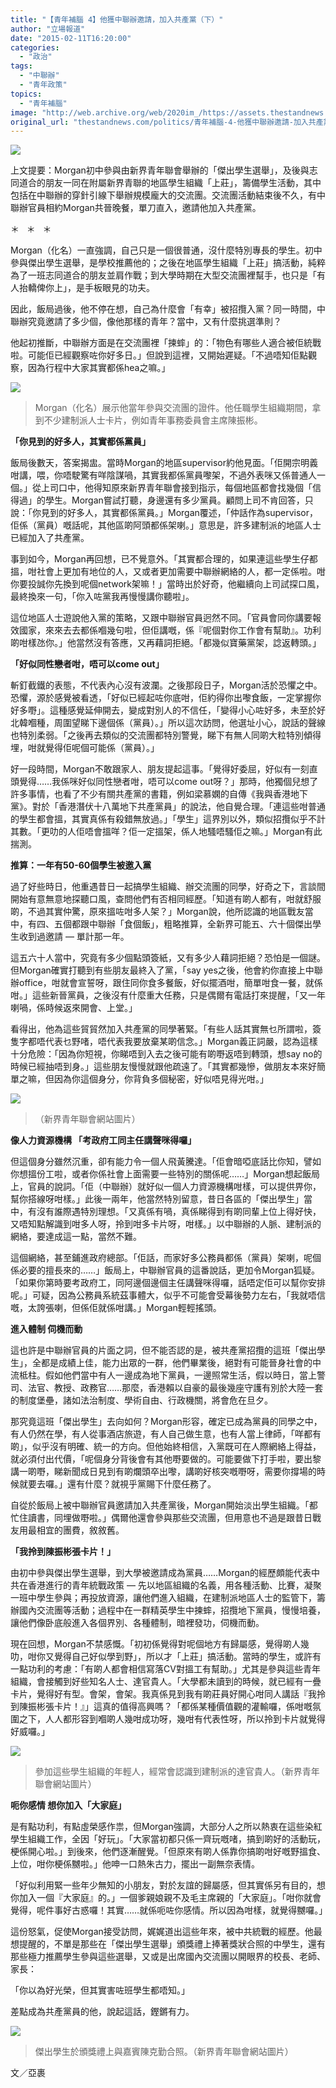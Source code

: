 ```yaml
---
title: "【青年補腦 4】他獲中聯辦邀請，加入共產黨（下）"
author: "立場報道"
date: "2015-02-11T16:20:00"
categories:
  - "政治"
tags:
  - "中聯辦"
  - "青年政策"
topics:
  - "青年補腦"
image: "http://web.archive.org/web/2020im_/https://assets.thestandnews.com/media/photos/10-2-update-01_LZ4fK.png"
original_url: "thestandnews.com/politics/青年補腦-4-他獲中聯辦邀請-加入共產黨-下"
---
```

![](http://web.archive.org/web/2020im_/https://assets.thestandnews.com/media/photos/10-2-update-01_LZ4fK.png)

上文提要：Morgan初中參與由新界青年聯會舉辦的「傑出學生選舉」，及後與志同道合的朋友一同在附屬新界青聯的地區學生組織「上莊」，籌備學生活動，其中包括在中聯辦的穿針引線下舉辦規模龐大的交流團。交流團活動結束後不久，有中聯辦官員相約Morgan共晉晚餐，單刀直入，邀請他加入共產黨。

＊   ＊   ＊

Morgan（化名）一直強調，自己只是一個很普通，沒什麼特別專長的學生。初中參與傑出學生選舉，是學校推薦他的；之後在地區學生組織「上莊」搞活動，純粹為了一班志同道合的朋友並肩作戰；到大學時期在大型交流團裡幫手，也只是「有人抬轎俾你上」，是手板眼見的功夫。

因此，飯局過後，他不停在想，自己為什麼會「有幸」被招攬入黨？同一時間，中聯辦究竟邀請了多少個，像他那樣的青年？當中，又有什麼挑選準則？

他起初推斷，中聯辦方面是在交流團裡「揀蟀」的：「物色有哪些人適合被佢統戰啦。可能佢已經觀察咗你好多日。」但說到這裡，又開始遲疑。「不過唔知佢點觀察，因為行程中大家其實都係hea之嘛。」

![](http://web.archive.org/web/2020im_/https://assets.thestandnews.com/media/photos/pass_dUb69_iu3w1.png)
> Morgan（化名）展示他當年參與交流團的證件。他任職學生組織期間，拿到不少建制派人士卡片，例如青年事務委員會主席陳振彬。

**「你見到的好多人，其實都係黨員」**

飯局後數天，答案揭盅。當時Morgan的地區supervisor約他見面。「佢開宗明義咁講，喂，你唔駛驚有咩陰謀喎，其實我都係黨員嚟架，不過外表咪又係普通人一個。」從上司口中，他得知原來新界青年聯會接到指示，每個地區都會找幾個「信得過」的學生。Morgan嘗試打聽，身邊還有多少黨員。顧問上司不肯回答，只說：「你見到的好多人，其實都係黨員。」Morgan覆述，「仲話作為supervisor，佢係（黨員）嘅話呢，其他區啲阿頭都係架喇。」意思是，許多建制派的地區人士已經加入了共產黨。

事到如今，Morgan再回想，已不覺意外。「其實都合理的，如果連這些學生仔都搵，咁社會上更加有地位的人，又或者更加需要中聯辦網絡的人，都一定係啦。咁你要投誠你先換到呢個network架嘛！」當時出於好奇，他繼續向上司試探口風，最終換來一句，「你入咗黨我再慢慢講你聽啦」。

這位地區人士遊說他入黨的策略，又跟中聯辦官員迥然不同。「官員會同你講要報效國家，來來去去都係嗰幾句啦，但佢講嘅，係『呢個對你工作會有幫助』。功利啲咁樣氹你。」他當然沒有答應，又再藉詞拒絕。「都幾似寶藥黨架，諗返轉頭。」

**「好似同性戀者咁，唔可以come out」**

斬釘截鐵的表態，不代表內心沒有波瀾。之後那段日子，Morgan活於恐懼之中。恐懼，源於感覺被看透，「好似已經起咗你底咁，佢約得你出嚟食飯，一定掌握你好多嘢」。這種感覺延伸開去，變成對別人的不信任，「變得小心咗好多，未至於好北韓嗰種，周圍望睇下邊個係（黨員）。」所以這次訪問，他選址小心，說話的聲線也特別柔弱。「之後再去類似的交流團都特別警覺，睇下有無人同啲大粒特別傾得埋，咁就覺得佢呢個可能係（黨員）。」

好一段時間，Morgan不敢跟家人、朋友提起這事。「覺得好委屈，好似有一刻直頭覺得……我係咪好似同性戀者咁，唔可以come out呀？」那時，他獨個兒想了許多事情，也看了不少有關共產黨的書籍，例如梁慕嫻的自傳《我與香港地下黨》。對於「香港潛伏十八萬地下共產黨員」的說法，他自覺合理。「連這些咁普通的學生都會搵，其實真係有殺錯無放過。」「學生」這界別以外，類似招攬似乎不計其數。「更叻的人佢唔會搵咩？佢一定搵架，係人地騷唔騷佢之嘛。」Morgan有此揣測。

**推算：一年有50-60個學生被邀入黨**

過了好些時日，他重遇昔日一起搞學生組織、辦交流團的同學，好奇之下，言談間開始有意無意地探聽口風，查問他們有否相同經歷。「知道有啲人都有，咁就舒服啲，不過其實仲驚，原來搵咗咁多人架？」Morgan說，他所認識的地區戰友當中，有四、五個都跟中聯辦「食個飯」，粗略推算，全新界可能五、六十個傑出學生收到過邀請 — 單計那一年。

這五六十人當中，究竟有多少個點頭簽紙，又有多少人藉詞拒絕？恐怕是一個謎。但Morgan確實打聽到有些朋友最終入了黨，「say yes之後，他會約你直接上中聯辦office，咁就會宣誓呀，跟住同你食多餐飯，好似擺酒咁，簡單咁食一餐，就係咁。」這些新晉黨員，之後沒有什麼重大任務，只是偶爾有電話打來提醒，「又一年喇喎，係時候返來開會、上堂。」

看得出，他為這些貿貿然加入共產黨的同學著緊。「有些人話其實無乜所謂啦，簽隻字都唔代表乜野啫，唔代表我要放棄某啲信念。」Morgan義正詞嚴，認為這樣十分危險：「因為你短視，你睇唔到入去之後可能有啲嘢返唔到轉頭，想say no的時候已經抽唔到身。」這些朋友慢慢就跟他疏遠了。「其實都幾慘，做朋友本來好簡單之嘛，但因為你這個身分，你背負多個秘密，好似唔見得光咁。」

![](http://web.archive.org/web/2020im_/https://assets.thestandnews.com/media/photos/meet1_yMs0k.jpg)
> （新界青年聯會網站圖片）

**像人力資源機構 「考政府工同主任講聲咪得囉」**

但這個身分雖然沉重，卻有能力令一個人飛黃騰達。「佢會暗啞底話比你知，譬如你想搵份工啦，或者你係社會上面需要一些特別的關係呢……」Morgan想起飯局上，官員的說詞。「佢（中聯辦）就好似一個人力資源機構咁樣，可以提供畀你，幫你搭線呀咁樣。」此後一兩年，他當然特別留意，昔日各區的「傑出學生」當中，有沒有誰際遇特別理想。「又真係有喎，真係睇得到有啲同輩上位上得好快，又唔知點解識到咁多人呀，拎到咁多卡片呀，咁樣。」以中聯辦的人脈、建制派的網絡，要達成這一點，當然不難。

這個網絡，甚至鋪進政府總部。「佢話，而家好多公務員都係（黨員）架喇，呢個係必要的擅長來的……」飯局上，中聯辦官員的這番說話，更加令Morgan狐疑。「如果你第時要考政府工，同阿邊個邊個主任講聲咪得囉，話唔定佢可以幫你安排呢。」可疑，因為公務員系統茲事體大，似乎不可能會受幕後勢力左右，「我就唔信嘅，太誇張喇，但係佢就係咁講。」Morgan輕輕搖頭。

**進入體制 伺機而動**

這也許是中聯辦官員的片面之詞，但不能否認的是，被共產黨招攬的這班「傑出學生」，全都是成績上佳，能力出眾的一群，他們畢業後，絕對有可能晉身社會的中流柢柱。假如他們當中有人一邊成為地下黨員，一邊照常生活，假以時日，當上警司、法官、教授、政務官……那麼，香港賴以自豪的最後幾座守護有別於大陸一套的制度堡壘，諸如法治制度、學術自由、行政機關，將會危在旦夕。

那究竟這班「傑出學生」去向如何？Morgan形容，確定已成為黨員的同學之中，有人仍然在學，有人從事酒店旅遊，有人自己做生意，也有人當上律師，「咩都有啲」，似乎沒有明確、統一的方向。但他始終相信，入黨既可在人際網絡上得益，就必須付出代價，「呢個身分背後會有其他嘢要做的。可能要做下打手啦，要出黎講一啲嘢，睇新聞成日見到有啲爛頭卒出嚟，講啲好核突嘅嘢呀，需要你撐場的時候就要去囉。」還有什麼？就視乎黨賜下什麼任務了。

自從於飯局上被中聯辦官員邀請加入共產黨後，Morgan開始淡出學生組織。「都忙住讀書，同埋做嘢啦。」偶爾他還會參與那些交流團，但用意也不過是跟昔日戰友用最相宜的團費，敘敘舊。

**「我拎到陳振彬張卡片！」**

由初中參與傑出學生選舉，到大學被邀請成為黨員……Morgan的經歷頗能代表中共在香港進行的青年統戰政策 — 先以地區組織的名義，用各種活動、比賽，凝聚一班中學生參與；再投放資源，讓他們進入組織，在建制派地區人士的監管下，籌辦國內交流團等活動；過程中在一群精英學生中揀蟀，招攬地下黨員，慢慢培養，讓他們像卧底般進入各個界別、各種體制，暗裡發功，伺機而動。

現在回想，Morgan不禁感慨。「初初係覺得對呢個地方有歸屬感，覺得啲人幾叻，咁你又覺得自己好似學到野」，所以才「上莊」搞活動。當時的學生，或許有一點功利的考慮：「有啲人都會相信寫落CV對搵工有幫助。」尤其是參與這些青年組織，會接觸到好些知名人士、達官貴人。「大學都未讀到的時候，就已經有一疊卡片，覺得好有型。會架，會架。我真係見到我有啲莊員好開心咁同人講話『我拎到陳振彬張卡片！』」這真的值得高興嗎？「都係某種價值觀的灌輸囉，係咁嘅氛圍之下，人人都形容到嗰啲人幾咁成功呀，幾咁有代表性呀，所以拎到卡片就覺得好威囉。」

![](http://web.archive.org/web/2020im_/https://assets.thestandnews.com/media/photos/meet2_54sfv.jpg)
> 參加這些學生組織的年輕人，經常會認識到建制派的達官貴人。（新界青年聯會網站圖片）

**呃你感情 想你加入「大家庭」**

是有點功利，有點虛榮感作祟，但Morgan強調，大部分人之所以熱衷在這些染紅學生組織工作，全因「好玩」。「大家當初都只係一齊玩嘅啫，搞到啲好的活動玩，梗係開心啦。」到後來，他們逐漸醒覺。「但原來有啲人係靠你搞啲咁好嘅野搵食、上位，咁你梗係嬲啦。」他呻一口熱朱古力，擺出一副無奈表情。

「好似利用緊一些年少無知的小朋友，對於友誼的歸屬感，但其實係另有目的，想你加入一個『大家庭』的。」一個爹親娘親不及毛主席親的「大家庭」。「咁你就會覺得，呢件事好古惑囉！其實……就係呃咗你感情。所以因為咁樣，就覺得嬲囉。」

這份怒氣，促使Morgan接受訪問，娓娓道出這些年來，被中共統戰的經歷。他最想提醒的，不單是那些在「傑出學生選舉」頒獎禮上捧著獎狀合照的中學生，還有那些極力推薦學生參與這些選舉，又或是出席國內交流團以開眼界的校長、老師、家長：

「你以為好光榮，但其實害咗班學生都唔知。」

差點成為共產黨員的他，說起這話，鏗鏘有力。

![](http://web.archive.org/web/2020im_/https://assets.thestandnews.com/media/photos/meet3_P5shW.jpg)
> 傑出學生於頒獎禮上與嘉賓陳克勤合照。（新界青年聯會網站圖片）

文／亞裹